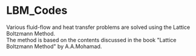 # LBM_Codes

Various fluid-flow and heat transfer problems are solved using the Lattice Boltzmann Method.  
The method is based on the contents discussed in the book "Lattice Boltzmann Method" by A.A.Mohamad.  
